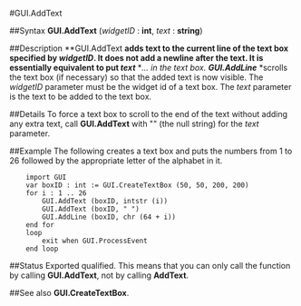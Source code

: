 
#GUI.AddText

##Syntax
**GUI.AddText** (*widgetID* : **int**, *text* : **string**)

##Description
**GUI.AddText **adds text to the current line of the text box specified by *widgetID*. It does not add a newline after the text. It is essentially equivalent to **put** *text*** **... in the text box. **GUI.AddLine*** *scrolls the text box (if necessary) so that the added text is now visible. The *widgetID* parameter must be the widget id of a text box. The *text* parameter is the text to be added to the text box.

##Details
To force a text box to scroll to the end of the text without adding any extra text, call **GUI.AddText** with "" (the null string) for the *text* parameter.

##Example
The following creates a text box and puts the numbers from 1 to 26 followed by the appropriate letter of the alphabet in it.

        import GUI
        var boxID : int := GUI.CreateTextBox (50, 50, 200, 200)
        for i : 1 .. 26
            GUI.AddText (boxID, intstr (i))
            GUI.AddText (boxID, " ")
            GUI.AddLine (boxID, chr (64 + i))
        end for
        loop
            exit when GUI.ProcessEvent
        end loop
##Status
Exported qualified.
This means that you can only call the function by calling **GUI.AddText**, not by calling **AddText**.

##See also
**GUI.CreateTextBox**.
